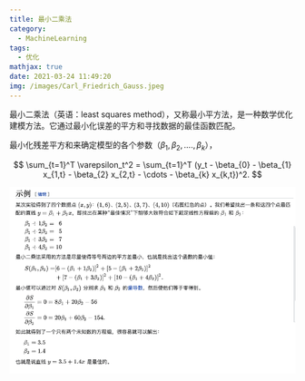 ```yaml
---
title: 最小二乘法
category:
  - MachineLearning
tags:
  - 优化
mathjax: true
date: 2021-03-24 11:49:20
img: /images/Carl_Friedrich_Gauss.jpeg
---
```


最小二乘法（英语：least squares method），又称最小平方法，是一种数学优化建模方法。它通过最小化误差的平方和寻找数据的最佳函数匹配。
<!--more-->

最小化残差平方和来确定模型的各个参数（$\beta_1, \beta_2, ...., \beta_k$），

$$
\sum_{t=1}^T \varepsilon_t^2 = \sum_{t=1}^T (y_t -
  \beta_{0} - \beta_{1} x_{1,t} - \beta_{2} x_{2,t} - \cdots - \beta_{k} x_{k,t})^2.
$$

![](/images/demo.least-squares-method.png)
